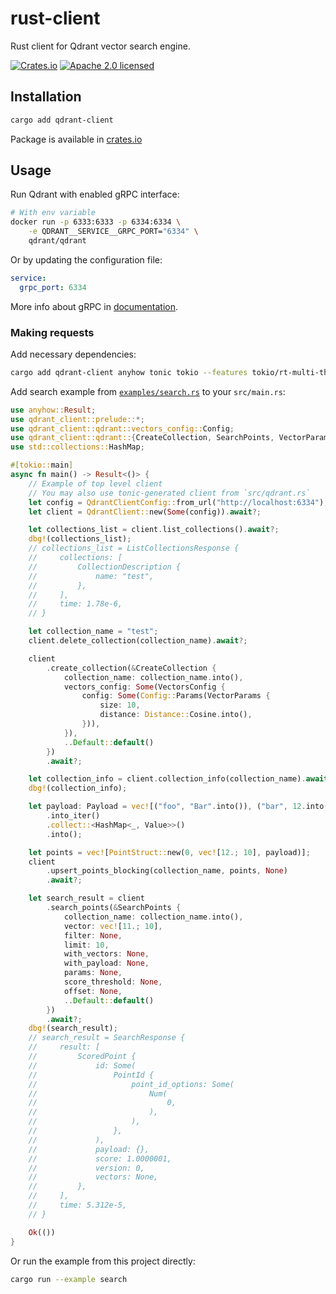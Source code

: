 # rust-client

Rust client for Qdrant vector search engine.

[![Crates.io][crates-badge]][crates-url]
[![Apache 2.0 licensed][apache2-badge]][apache2-url]

[crates-badge]: https://img.shields.io/crates/v/qdrant-client.svg

[crates-url]: https://crates.io/crates/qdrant-client

[apache2-badge]: https://img.shields.io/badge/license-apache2-blue.svg

[apache2-url]: https://github.com/qdrant/rust-client/blob/master/LICENSE

## Installation

```bash
cargo add qdrant-client
```

Package is available in [crates.io](https://crates.io/crates/qdrant-client)

## Usage

Run Qdrant with enabled gRPC interface:

```bash
# With env variable
docker run -p 6333:6333 -p 6334:6334 \
    -e QDRANT__SERVICE__GRPC_PORT="6334" \
    qdrant/qdrant
```

Or by updating the configuration file:

```yaml
service:
  grpc_port: 6334
```

More info about gRPC in [documentation](https://qdrant.tech/documentation/quick_start/#grpc).

### Making requests

Add necessary dependencies:

```bash
cargo add qdrant-client anyhow tonic tokio --features tokio/rt-multi-thread
```

Add search example from [`examples/search.rs`](./examples/search.rs) to your `src/main.rs`:

```rust
use anyhow::Result;
use qdrant_client::prelude::*;
use qdrant_client::qdrant::vectors_config::Config;
use qdrant_client::qdrant::{CreateCollection, SearchPoints, VectorParams, VectorsConfig};
use std::collections::HashMap;

#[tokio::main]
async fn main() -> Result<()> {
    // Example of top level client
    // You may also use tonic-generated client from `src/qdrant.rs`
    let config = QdrantClientConfig::from_url("http://localhost:6334");
    let client = QdrantClient::new(Some(config)).await?;

    let collections_list = client.list_collections().await?;
    dbg!(collections_list);
    // collections_list = ListCollectionsResponse {
    //     collections: [
    //         CollectionDescription {
    //             name: "test",
    //         },
    //     ],
    //     time: 1.78e-6,
    // }

    let collection_name = "test";
    client.delete_collection(collection_name).await?;

    client
        .create_collection(&CreateCollection {
            collection_name: collection_name.into(),
            vectors_config: Some(VectorsConfig {
                config: Some(Config::Params(VectorParams {
                    size: 10,
                    distance: Distance::Cosine.into(),
                })),
            }),
            ..Default::default()
        })
        .await?;

    let collection_info = client.collection_info(collection_name).await?;
    dbg!(collection_info);

    let payload: Payload = vec![("foo", "Bar".into()), ("bar", 12.into())]
        .into_iter()
        .collect::<HashMap<_, Value>>()
        .into();

    let points = vec![PointStruct::new(0, vec![12.; 10], payload)];
    client
        .upsert_points_blocking(collection_name, points, None)
        .await?;

    let search_result = client
        .search_points(&SearchPoints {
            collection_name: collection_name.into(),
            vector: vec![11.; 10],
            filter: None,
            limit: 10,
            with_vectors: None,
            with_payload: None,
            params: None,
            score_threshold: None,
            offset: None,
            ..Default::default()
        })
        .await?;
    dbg!(search_result);
    // search_result = SearchResponse {
    //     result: [
    //         ScoredPoint {
    //             id: Some(
    //                 PointId {
    //                     point_id_options: Some(
    //                         Num(
    //                             0,
    //                         ),
    //                     ),
    //                 },
    //             ),
    //             payload: {},
    //             score: 1.0000001,
    //             version: 0,
    //             vectors: None,
    //         },
    //     ],
    //     time: 5.312e-5,
    // }

    Ok(())
}
```

Or run the example from this project directly:

```bash
cargo run --example search
```
